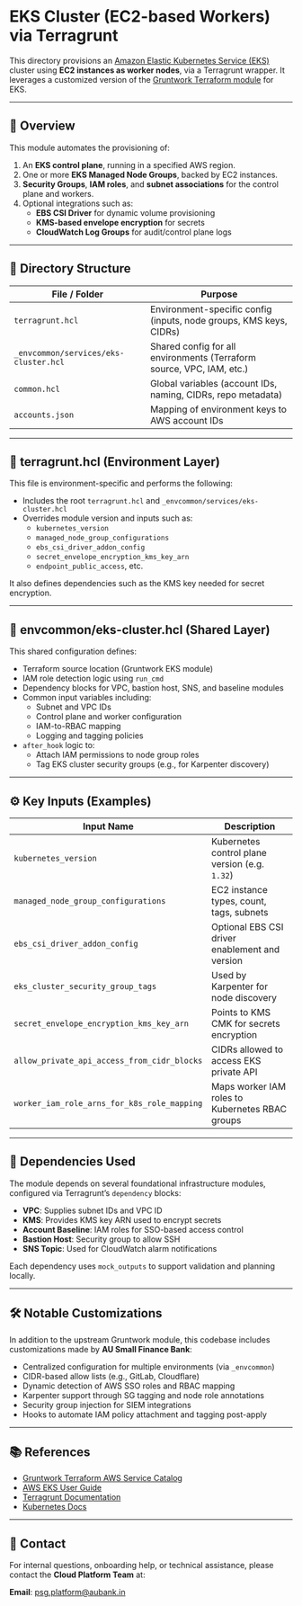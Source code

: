 # EKS Cluster (EC2-based Workers) via Terragrunt

This directory provisions an [Amazon Elastic Kubernetes Service (EKS)](https://aws.amazon.com/eks/) cluster using **EC2 instances as worker nodes**, via a Terragrunt wrapper. It leverages a customized version of the [Gruntwork Terraform module](https://github.com/gruntwork-io/terraform-aws-service-catalog/tree/main/modules/services/eks-cluster) for EKS.

---

## 📌 Overview

This module automates the provisioning of:

1. An **EKS control plane**, running in a specified AWS region.
2. One or more **EKS Managed Node Groups**, backed by EC2 instances.
3. **Security Groups**, **IAM roles**, and **subnet associations** for the control plane and workers.
4. Optional integrations such as:
   - **EBS CSI Driver** for dynamic volume provisioning
   - **KMS-based envelope encryption** for secrets
   - **CloudWatch Log Groups** for audit/control plane logs

---

## 📁 Directory Structure

| File / Folder                          | Purpose                                                                 |
|----------------------------------------|-------------------------------------------------------------------------|
| `terragrunt.hcl`                       | Environment-specific config (inputs, node groups, KMS keys, CIDRs)     |
| `_envcommon/services/eks-cluster.hcl` | Shared config for all environments (Terraform source, VPC, IAM, etc.)  |
| `common.hcl`                           | Global variables (account IDs, naming, CIDRs, repo metadata)           |
| `accounts.json`                        | Mapping of environment keys to AWS account IDs                         |

---

## 🧩 terragrunt.hcl (Environment Layer)

This file is environment-specific and performs the following:

- Includes the root `terragrunt.hcl` and `_envcommon/services/eks-cluster.hcl`
- Overrides module version and inputs such as:
  - `kubernetes_version`
  - `managed_node_group_configurations`
  - `ebs_csi_driver_addon_config`
  - `secret_envelope_encryption_kms_key_arn`
  - `endpoint_public_access`, etc.

It also defines dependencies such as the KMS key needed for secret encryption.

---

## 🧩 envcommon/eks-cluster.hcl (Shared Layer)

This shared configuration defines:

- Terraform source location (Gruntwork EKS module)
- IAM role detection logic using `run_cmd`
- Dependency blocks for VPC, bastion host, SNS, and baseline modules
- Common input variables including:
  - Subnet and VPC IDs
  - Control plane and worker configuration
  - IAM-to-RBAC mapping
  - Logging and tagging policies
- `after_hook` logic to:
  - Attach IAM permissions to node group roles
  - Tag EKS cluster security groups (e.g., for Karpenter discovery)

---

## ⚙️ Key Inputs (Examples)

| Input Name                              | Description                                                               |
|----------------------------------------|---------------------------------------------------------------------------|
| `kubernetes_version`                   | Kubernetes control plane version (e.g. `1.32`)                            |
| `managed_node_group_configurations`    | EC2 instance types, count, tags, subnets                                 |
| `ebs_csi_driver_addon_config`          | Optional EBS CSI driver enablement and version                           |
| `eks_cluster_security_group_tags`      | Used by Karpenter for node discovery                                     |
| `secret_envelope_encryption_kms_key_arn` | Points to KMS CMK for secrets encryption                                  |
| `allow_private_api_access_from_cidr_blocks` | CIDRs allowed to access EKS private API                                  |
| `worker_iam_role_arns_for_k8s_role_mapping` | Maps worker IAM roles to Kubernetes RBAC groups                         |

---

## 🔗 Dependencies Used

The module depends on several foundational infrastructure modules, configured via Terragrunt’s `dependency` blocks:

- **VPC**: Supplies subnet IDs and VPC ID
- **KMS**: Provides KMS key ARN used to encrypt secrets
- **Account Baseline**: IAM roles for SSO-based access control
- **Bastion Host**: Security group to allow SSH
- **SNS Topic**: Used for CloudWatch alarm notifications

Each dependency uses `mock_outputs` to support validation and planning locally.

---

## 🛠 Notable Customizations

In addition to the upstream Gruntwork module, this codebase includes customizations made by **AU Small Finance Bank**:

- Centralized configuration for multiple environments (via `_envcommon`)
- CIDR-based allow lists (e.g., GitLab, Cloudflare)
- Dynamic detection of AWS SSO roles and RBAC mapping
- Karpenter support through SG tagging and node role annotations
- Security group injection for SIEM integrations
- Hooks to automate IAM policy attachment and tagging post-apply

---

## 📚 References

- [Gruntwork Terraform AWS Service Catalog](https://github.com/gruntwork-io/terraform-aws-service-catalog)
- [AWS EKS User Guide](https://docs.aws.amazon.com/eks/latest/userguide/what-is-eks.html)
- [Terragrunt Documentation](https://terragrunt.gruntwork.io/docs/)
- [Kubernetes Docs](https://kubernetes.io/docs/home/)

---

## 👥 Contact

For internal questions, onboarding help, or technical assistance, please contact the **Cloud Platform Team** at:

**Email**: psg.platform@aubank.in
